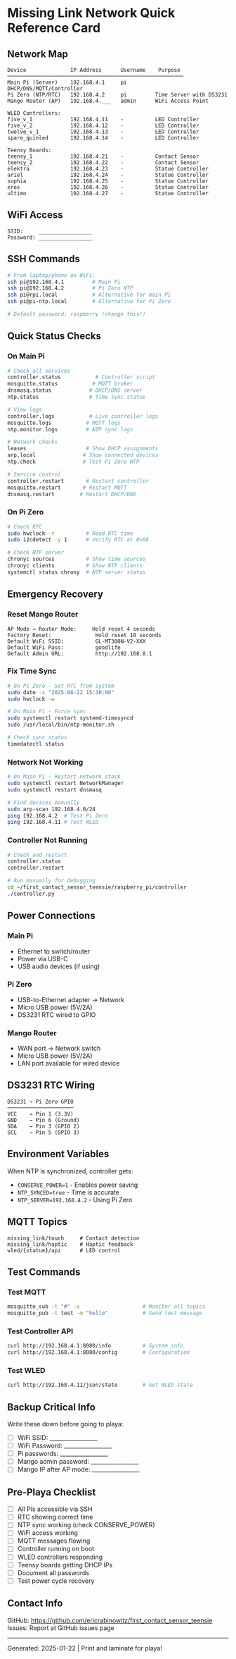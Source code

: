 # Missing Link Network Quick Reference Card

## Network Map
```
Device              IP Address      Username    Purpose
────────────────────────────────────────────────────────
Main Pi (Server)    192.168.4.1     pi         DHCP/DNS/MQTT/Controller
Pi Zero (NTP/RTC)   192.168.4.2     pi         Time Server with DS3231
Mango Router (AP)   192.168.4.___   admin      WiFi Access Point

WLED Controllers:
five_v_1            192.168.4.11    -          LED Controller
five_v_2            192.168.4.12    -          LED Controller  
twelve_v_1          192.168.4.13    -          LED Controller
spare_quinled       192.168.4.14    -          LED Controller

Teensy Boards:
teensy_1            192.168.4.21    -          Contact Sensor
teensy_2            192.168.4.22    -          Contact Sensor
elektra             192.168.4.23    -          Statue Controller
ariel               192.168.4.24    -          Statue Controller
sophia              192.168.4.25    -          Statue Controller
eros                192.168.4.26    -          Statue Controller
ultimo              192.168.4.27    -          Statue Controller
```

## WiFi Access
```
SSID:     _________________
Password: _________________
```

## SSH Commands
```bash
# From laptop/phone on WiFi:
ssh pi@192.168.4.1         # Main Pi
ssh pi@192.168.4.2         # Pi Zero NTP
ssh pi@rpi.local           # Alternative for main Pi
ssh pi@pi-ntp.local        # Alternative for Pi Zero

# Default password: raspberry (change this!)
```

## Quick Status Checks

### On Main Pi
```bash
# Check all services
controller.status           # Controller script
mosquitto.status           # MQTT broker
dnsmasq.status            # DHCP/DNS server
ntp.status                # Time sync status

# View logs
controller.logs           # Live controller logs
mosquitto.logs           # MQTT logs
ntp.monitor.logs         # NTP sync logs

# Network checks
leases                   # Show DHCP assignments
arp.local               # Show connected devices
ntp.check               # Test Pi Zero NTP

# Service control
controller.restart       # Restart controller
mosquitto.restart       # Restart MQTT
dnsmasq.restart        # Restart DHCP/DNS
```

### On Pi Zero
```bash
# Check RTC
sudo hwclock -r          # Read RTC time
sudo i2cdetect -y 1      # Verify RTC at 0x68

# Check NTP server
chronyc sources          # Show time sources
chronyc clients          # Show NTP clients
systemctl status chrony  # NTP server status
```

## Emergency Recovery

### Reset Mango Router
```
AP Mode → Router Mode:     Hold reset 4 seconds
Factory Reset:              Hold reset 10 seconds
Default WiFi SSID:          GL-MT300N-V2-XXX
Default WiFi Pass:          goodlife
Default Admin URL:          http://192.168.8.1
```

### Fix Time Sync
```bash
# On Pi Zero - Set RTC from system
sudo date -s "2025-08-22 15:30:00"
sudo hwclock -w

# On Main Pi - Force sync
sudo systemctl restart systemd-timesyncd
sudo /usr/local/bin/ntp-monitor.sh

# Check sync status
timedatectl status
```

### Network Not Working
```bash
# On Main Pi - Restart network stack
sudo systemctl restart NetworkManager
sudo systemctl restart dnsmasq

# Find devices manually
sudo arp-scan 192.168.4.0/24
ping 192.168.4.2  # Test Pi Zero
ping 192.168.4.11 # Test WLED
```

### Controller Not Running
```bash
# Check and restart
controller.status
controller.restart

# Run manually for debugging
cd ~/first_contact_sensor_teensie/raspberry_pi/controller
./controller.py
```

## Power Connections

### Main Pi
- Ethernet to switch/router
- Power via USB-C
- USB audio devices (if using)

### Pi Zero  
- USB-to-Ethernet adapter → Network
- Micro USB power (5V/2A)
- DS3231 RTC wired to GPIO

### Mango Router
- WAN port → Network switch
- Micro USB power (5V/2A)
- LAN port available for wired device

## DS3231 RTC Wiring
```
DS3231 → Pi Zero GPIO
─────────────────────
VCC    → Pin 1 (3.3V)
GND    → Pin 6 (Ground)
SDA    → Pin 3 (GPIO 2)
SCL    → Pin 5 (GPIO 3)
```

## Environment Variables

When NTP is synchronized, controller gets:
- `CONSERVE_POWER=1` - Enables power saving
- `NTP_SYNCED=true` - Time is accurate
- `NTP_SERVER=192.168.4.2` - Using Pi Zero

## MQTT Topics
```
missing_link/touch     # Contact detection
missing_link/haptic    # Haptic feedback
wled/{statue}/api      # LED control
```

## Test Commands

### Test MQTT
```bash
mosquitto_sub -t "#" -v                    # Monitor all topics
mosquitto_pub -t test -m "hello"           # Send test message
```

### Test Controller API
```bash
curl http://192.168.4.1:8080/info          # System info
curl http://192.168.4.1:8080/config        # Configuration
```

### Test WLED
```bash
curl http://192.168.4.11/json/state        # Get WLED state
```

## Backup Critical Info

Write these down before going to playa:
- [ ] WiFi SSID: _________________
- [ ] WiFi Password: _________________  
- [ ] Pi passwords: _________________
- [ ] Mango admin password: _________________
- [ ] Mango IP after AP mode: _________________

## Pre-Playa Checklist

- [ ] All Pis accessible via SSH
- [ ] RTC showing correct time
- [ ] NTP sync working (check CONSERVE_POWER)
- [ ] WiFi access working
- [ ] MQTT messages flowing
- [ ] Controller running on boot
- [ ] WLED controllers responding
- [ ] Teensy boards getting DHCP IPs
- [ ] Document all passwords
- [ ] Test power cycle recovery

## Contact Info

GitHub: https://github.com/ericrabinowitz/first_contact_sensor_teensie
Issues: Report at GitHub issues page

---
Generated: 2025-01-22 | Print and laminate for playa!